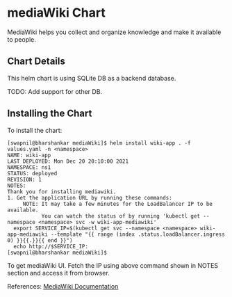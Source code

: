 # mediaWiki Chart

MediaWiki helps you collect and organize knowledge and make it available to people.

## Chart Details

This helm chart is using SQLite DB as a backend database.

TODO: Add support for other DB.

## Installing the Chart

To install the chart:

```
[swapnil@bharshankar mediaWiki]$ helm install wiki-app . -f values.yaml -n <namespace>
NAME: wiki-app
LAST DEPLOYED: Mon Dec 20 20:10:00 2021
NAMESPACE: ns1
STATUS: deployed
REVISION: 1
NOTES:
Thank you for installing mediawiki.
1. Get the application URL by running these commands:
     NOTE: It may take a few minutes for the LoadBalancer IP to be available.
           You can watch the status of by running 'kubectl get --namespace <namespace> svc -w wiki-app-mediawiki'
  export SERVICE_IP=$(kubectl get svc --namespace <namespace> wiki-app-mediawiki --template "{{ range (index .status.loadBalancer.ingress 0) }}{{.}}{{ end }}")
  echo http://$SERVICE_IP:
[swapnil@bharshankar mediaWiki]$
```

To get mediaWiki UI. Fetch the IP using above command shown in NOTES section and access it from browser.

References:
[MediaWiki Documentation](https://www.mediawiki.org/wiki/MediaWiki "MediaWiki Webpage")

